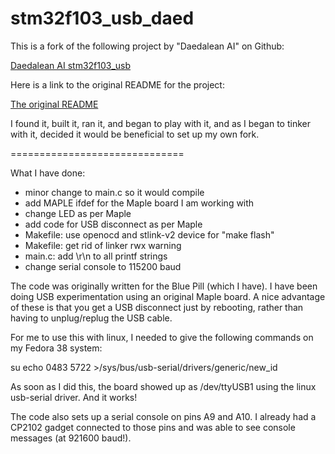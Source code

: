 # stm32f103_usb_daed

This is a fork of the following project by "Daedalean AI" on Github:

[Daedalean AI stm32f103_usb](https://github.com/daedaleanai/stm32f103_usb)

Here is a link to the original README for the project:

[The original README](README_orig.md)

I found it, built it, ran it, and began to play with it, and as I began to
tinker with it, decided it would be beneficial to set up my own fork.

==============================

What I have done:

- minor change to main.c so it would compile
- add MAPLE ifdef for the Maple board I am working with
- change LED as per Maple
- add code for USB disconnect as per Maple
- Makefile: use openocd and stlink-v2 device for "make flash"
- Makefile: get rid of linker rwx warning
- main.c: add \r\n to all printf strings
- change serial console to 115200 baud

The code was originally written for the Blue Pill (which I have).
I have been doing USB experimentation using an original Maple board.
A nice advantage of these is that you get a USB disconnect just by
rebooting, rather than having to unplug/replug the USB cable.

For me to use this with linux, I needed to give the following commands
on my Fedora 38 system:

su
echo 0483 5722 >/sys/bus/usb-serial/drivers/generic/new_id

As soon as I did this, the board showed up as /dev/ttyUSB1 using the
linux usb-serial driver.  And it works!

The code also sets up a serial console on pins A9 and A10.
I already had a CP2102 gadget connected to those pins and was
able to see console messages (at 921600 baud!).
